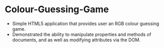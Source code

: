 # Colour-Guessing-Game
* Simple HTML5 application that provides user an RGB colour guessing game.
* Demonstrated the ability to manipulate properties and methods of documents, and as well as modifying attributes via the DOM.
